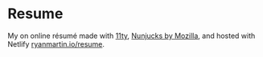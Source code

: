 # Resume

My on online résumé made with [11ty](https://www.11ty.dev/docs/), [Nunjucks by Mozilla](https://mozilla.github.io/nunjucks/), and hosted with Netlify [ryanmartin.io/resume](ryanmartin.io/resume).
